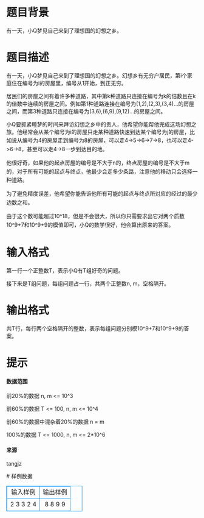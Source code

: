 # 

 
 # 题目背景 
<p>有一天，小Q梦见自己来到了理想国的幻想之乡。</p> 

 
 # 题目描述 
<p>有一天，小Q梦见自己来到了理想国的幻想之乡。幻想乡有无穷户居民，第i个家庭住在编号为i的房屋里，编号从1开始，到正无穷。</p>

<p>居民们的房屋之间有着许多种道路，其中第k种道路只连接在编号为k的倍数且在k的倍数中连续的房屋之间。例如第1种道路连接在编号为(1,2),(2,3),(3,4)&hellip;的房屋之间，而第3种道路只连接在编号为(3,6),(6,9),(9,12)&hellip;的房屋之间。</p>

<p>小Q要抓紧睡梦的时间来拜访幻想之乡中的贵人，他希望你能帮他完成这场幻想之旅。<span style="line-height: 1.6em;">他经常会从某个编号为i的房屋只走某种道路快速到达某个编号为j的房屋，比如说从编号为4的房屋走到编号为8的房屋，可以走4-&gt;5-&gt;6-&gt;7-&gt;8，也可以走4-&gt;6-&gt;8，甚至可以走4-&gt;8一步到达目的地。</span></p>

<p><span style="line-height: 1.6em;">他很好奇，如果他的起点房屋的编号是不大于n的，终点房屋的编号是不大于m的，对于所有可能的起点与终点，他最少会走多少条路，注意他的移动只会选择一种道路。</span></p>

<p><span style="line-height: 1.6em;">为了避免精度误差，他希望你能告诉他所有可能的起点与终点所对应的经过的最少边数之和。</span></p>

<p><span style="line-height: 1.6em;">由于这个数可能超过10^18，但是不会很大，所以你只需要求出它对两个质数10^9+7和10^9+9的模值即可，小Q的数学很好，他会算出原来的答案。</span></p> 

 
 # 输入格式 
<p>第一行一个正整数T，表示小Q有T组好奇的问题。</p>

<p>接下来是T组问题，每组问题占一行，共两个正整数n,&nbsp;m，空格隔开。</p> 

 
 # 输出格式 
<p>共T行，每行两个空格隔开的整数，表示每组问题分别模10^9+7和10^9+9的答案。</p> 

 
 # 提示 
<h4>数据范围</h4>

<p>前20%的数据&nbsp;n,&nbsp;m&nbsp;&lt;=&nbsp;10^3</p>

<p>前60%的数据&nbsp;T&nbsp;&lt;=&nbsp;100,&nbsp;n,&nbsp;m&nbsp;&lt;=&nbsp;10^4</p>

<p>前60%的数据中混杂着20%的数据&nbsp;n&nbsp;=&nbsp;m</p>

<p>100%的数据&nbsp;T&nbsp;&lt;=&nbsp;1000,&nbsp;n,&nbsp;m&nbsp;&lt;=&nbsp;2*10^6</p>

<h4>来源</h4>

<p>tangjz</p> 
# 样例数据
<style>
        table,table tr th, table tr td { border:1px solid #0094ff; }
        table { width: 200px; min-height: 25px; line-height: 25px; text-align: center; border-collapse: collapse;}   
    </style>
<table>
	<tr>
		<td>输入样例</td>
		<td>输出样例</td>
	</tr>
<tr><td>2
3 3
2 4
</td><td>8 8
9 9
</td></tr></table>
